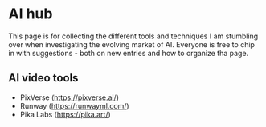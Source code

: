 # AI hub
This page is for collecting the different tools and techniques I am stumbling over when investigating the evolving market of AI. Everyone is free to chip in with suggestions - both on new entries and how to organize tha page.

## AI video tools
* PixVerse (https://pixverse.ai/)
* Runway (https://runwayml.com/)
* Pika Labs (https://pika.art/)
